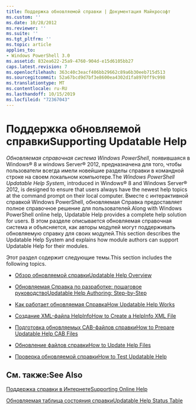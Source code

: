 ```yaml
---
title: Поддержка обновляемой справки | Документация Майкрософт
ms.custom: ''
ms.date: 10/28/2012
ms.reviewer: ''
ms.suite: ''
ms.tgt_pltfrm: ''
ms.topic: article
applies_to:
- Windows PowerShell 3.0
ms.assetid: 832ea622-25a9-4760-904d-e15d6105bb27
caps.latest.revision: 7
ms.openlocfilehash: 363c40c3eacf406bb29662c89a6b30eeb715d513
ms.sourcegitcommit: 52a67bcd9d7bf3e8600ea4302d1fa8970ff9c998
ms.translationtype: MT
ms.contentlocale: ru-RU
ms.lasthandoff: 10/15/2019
ms.locfileid: "72367043"
---
```

# <a name="supporting-updatable-help"></a><span data-ttu-id="503ae-102">Поддержка обновляемой справки</span><span class="sxs-lookup"><span data-stu-id="503ae-102">Supporting Updatable Help</span></span>

<span data-ttu-id="503ae-103">*Обновляемая справочная система Windows PowerShell*, появившаяся в Windows® 8 и windows Server® 2012, предназначена для того, чтобы пользователи всегда имели новейшие разделы справки в командной строке на своем локальном компьютере.</span><span class="sxs-lookup"><span data-stu-id="503ae-103">The *Windows PowerShell Updatable Help System*, introduced in Windows® 8 and Windows Server® 2012, is designed to ensure that users always have the newest help topics at the command prompt on their local computer.</span></span> <span data-ttu-id="503ae-104">Вместе с интерактивной справкой Windows PowerShell, обновляемая Справка предоставляет полное справочное решение для пользователей.</span><span class="sxs-lookup"><span data-stu-id="503ae-104">Along with Windows PowerShell online help, Updatable Help provides a complete help solution for users.</span></span> <span data-ttu-id="503ae-105">В этом разделе описывается обновляемая справочная система и объясняется, как авторы модулей могут поддерживать обновляемую справку для своих модулей.</span><span class="sxs-lookup"><span data-stu-id="503ae-105">This section describes the Updatable Help System and explains how module authors can support Updatable Help for their modules.</span></span>

<span data-ttu-id="503ae-106">Этот раздел содержит следующие темы.</span><span class="sxs-lookup"><span data-stu-id="503ae-106">This section includes the following topics.</span></span>

- [<span data-ttu-id="503ae-107">Обзор обновляемой справки</span><span class="sxs-lookup"><span data-stu-id="503ae-107">Updatable Help Overview</span></span>](./updatable-help-overview.md)

- [<span data-ttu-id="503ae-108">Обновляемая Справка по разработке: пошаговое руководство</span><span class="sxs-lookup"><span data-stu-id="503ae-108">Updatable Help Authoring: Step-by-Step</span></span>](./updatable-help-authoring-step-by-step.md)

- [<span data-ttu-id="503ae-109">Как работает обновляемая Справка</span><span class="sxs-lookup"><span data-stu-id="503ae-109">How Updatable Help Works</span></span>](./how-updatable-help-works.md)

- [<span data-ttu-id="503ae-110">Создание XML-файла HelpInfo</span><span class="sxs-lookup"><span data-stu-id="503ae-110">How to Create a HelpInfo XML File</span></span>](./how-to-create-a-helpinfo-xml-file.md)

- [<span data-ttu-id="503ae-111">Подготовка обновляемых CAB-файлов справки</span><span class="sxs-lookup"><span data-stu-id="503ae-111">How to Prepare Updatable Help CAB Files</span></span>](./how-to-prepare-updatable-help-cab-files.md)

- [<span data-ttu-id="503ae-112">Обновление файлов справки</span><span class="sxs-lookup"><span data-stu-id="503ae-112">How to Update Help Files</span></span>](./how-to-update-help-files.md)

- [<span data-ttu-id="503ae-113">Проверка обновляемой справки</span><span class="sxs-lookup"><span data-stu-id="503ae-113">How to Test Updatable Help</span></span>](./how-to-test-updatable-help.md)

## <a name="see-also"></a><span data-ttu-id="503ae-114">См. также:</span><span class="sxs-lookup"><span data-stu-id="503ae-114">See Also</span></span>

[<span data-ttu-id="503ae-115">Поддержка справки в Интернете</span><span class="sxs-lookup"><span data-stu-id="503ae-115">Supporting Online Help</span></span>](./supporting-online-help.md)

[<span data-ttu-id="503ae-116">Обновляемая таблица состояния справки</span><span class="sxs-lookup"><span data-stu-id="503ae-116">Updatable Help Status Table</span></span>](https://www.microsoft.com/en-us/itpro/windows)